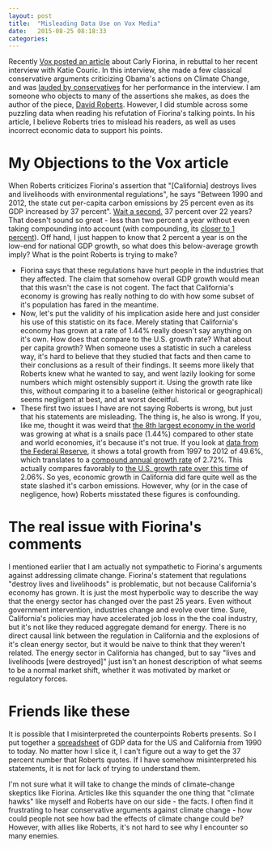 ```yaml
---
layout: post
title:  "Misleading Data Use on Vox Media"
date:   2015-08-25 08:18:33
categories:
---
```


Recently [Vox posted an article](http://www.vox.com/2015/8/21/9186313/carly-fiorina-climate-wrong) about Carly Fiorina, in rebuttal to her recent interview with Katie Couric. In this interview, she made a few classical conservative arguments criticizing Obama's actions on Climate Change, and was [lauded by conservatives](http://www.nationalreview.com/article/422395/carly-fiorina-climate-change-left) for her performance in the interview. I am someone who objects to many of the assertions she makes, as does the author of the piece, [David Roberts](http://twitter.com/drvox). However, I did stumble across some puzzling data when reading his refutation of Fiorina's talking points.  In his article, I believe Roberts tries to mislead his readers, as well as uses incorrect economic data to support his points.

# My Objections to the Vox article

When Roberts criticizes Fiorina's assertion that "[California] destroys lives and livelihoods with environmental regulations", he says "Between 1990 and 2012, the state cut per-capita carbon emissions by 25 percent even as its GDP increased by 37 percent". [Wait a second.](https://www.youtube.com/watch?v=3ksKETF0f4I) 37 percent over 22 years? That doesn't sound so great - less than two percent a year without even taking compounding into account (with compounding, its [closer to 1 percent](https://www.google.com/search?q=(1.37)%5E(1%2F22)&rct=j)). Off hand, I just happen to know that 2 percent a year is on the low-end for national GDP growth, so what does this below-average growth imply? What is the point Roberts is trying to make?

* Fiorina says that these regulations have hurt people in the industries that they affected. The claim that somehow overall GDP growth would mean that this wasn't the case is not cogent. The fact that California's economy is growing has really nothing to do with how some subset of it's population has fared in the meantime.
* Now, let's put the validity of his implication aside here and just consider his use of this statistic on its face. Merely stating that California's economy has grown at a rate of 1.44% really doesn't say anything on it's own. How does that compare to the U.S. growth rate? What about per capita growth? When someone uses a statistic in such a careless way, it's hard to believe that they studied that facts and then came to their conclusions as a result of their findings.  It seems more likely that Roberts knew what he wanted to say, and went lazily looking for some numbers which might ostensibly support it. Using the growth rate like this, without comparing it to a baseline (either historical or geographical) seems negligent at best, and at worst deceitful.
* These first two issues I have are not saying Roberts is wrong, but just that his statements are misleading. The thing is, he also is wrong. If you, like me, thought it was weird that [the 8th largest economy in the world](http://www.washingtonpost.com/blogs/govbeat/wp/2014/07/08/californias-economy-is-large-enough-it-could-be-admitted-into-g-8/) was growing at what is a snails pace (1.44%) compared to other state and world economies, it's because it's not true. If you look at [data from the Federal Reserve](https://research.stlouisfed.org/fred2/series/CARGSP), it shows a total growth from 1997 to 2012 of 49.6%, which translates to a [compound annual growth rate](http://www.investopedia.com/terms/c/cagr.asp) of
2.72%. This actually compares favorably to [the U.S. growth rate over this time](http://www.bea.gov/national/index.htm#gdp)   of 2.06%.  So yes, economic growth in California did fare quite well as the state slashed it's carbon emissions.  However, why (or in the case of negligence, how) Roberts misstated these figures is confounding.


# The real issue with Fiorina's comments

I mentioned earlier that I am actually not sympathetic to Fiorina's arguments against addressing climate change. Fiorina's statement that regulations "destroy lives and livelihoods" is problematic, but not because California's economy has grown. It is just the most hyperbolic way to describe the way that the energy sector has changed over the past 25 years. Even without government intervention, industries change and evolve over time. Sure, California's policies may have accelerated job loss in the the coal industry, but it's not like they reduced aggregate demand for energy. There is no direct causal link between the regulation in California and the explosions of it's clean energy sector, but it would be naive to think that they weren't related. The energy sector in California has changed, but to say "lives and livelihoods [were destroyed]" just isn't an honest description of what seems to be a normal market shift, whether it was motivated by market or regulatory forces.

# Friends like these

It is possible that I misinterpreted the counterpoints Roberts presents. So I put together a [spreadsheet](https://docs.google.com/spreadsheets/d/1nA548vmGJ8EswZZw5pE-R1olcNojpvkrte-wxG-iJtI/edit?usp=sharing) of GDP data for the US and California from 1990 to today. No matter how  I slice it, I can't figure out a way to get the 37 percent number that Roberts quotes. If I have somehow misinterpreted his statements, it is not for lack of trying to understand them.

I'm not sure what it will take to change the minds of climate-change skeptics like Fiorina. Articles like this squander the one thing that "climate hawks" like myself and Roberts have on our side - the facts. I often find it frustrating to hear conservative arguments against climate change - how could people not see how bad the effects of climate change could be? However, with allies like Roberts, it's not hard to see why I encounter so many enemies.
